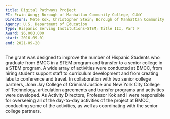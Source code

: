 ```yaml
---
title: Digital Pathways Project
PI: Erwin Wong; Borough of Manhattan Community College, CUNY
Directors: Mete Kok, Christopher Stein; Borough of Manhattan Community College, CUNY
Agency: U.S. Department of Education
Type: Hispanic Serving Institutions–STEM; Title III, Part F
Award: $6,000,000
start: 2016-09-01
end: 2021-09-20
---
```


The grant was designed to improve the number of Hispanic Students who graduate from BMCC in a STEM program and transfer to a senior college in a STEM program. A wide array of activities were conducted at BMCC, from hiring student support staff to curriculum development and from creating labs to conference and travel. In collaboration with two senior college partners, John Jay College of Criminal Justice and New York City College of Technology, articulation agreements and transfer programs and activities were developed. As Activity Directors, Professor Kok and I were responsible for overseeing all of the day-to-day activities of the project at BMCC, conducting some of the activities, as well as coordinating with the senior college partners.